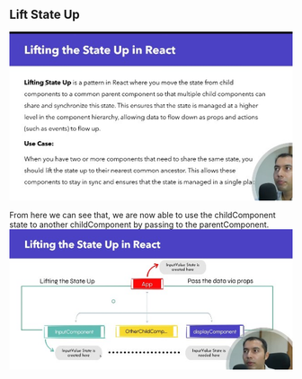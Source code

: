 ## Lift State Up
<img src="./doc2.jpg">

From here we can see that, we are now able to use the childComponent state to another childComponent by passing to the parentComponent.
<img src="./doc3.jpg">
